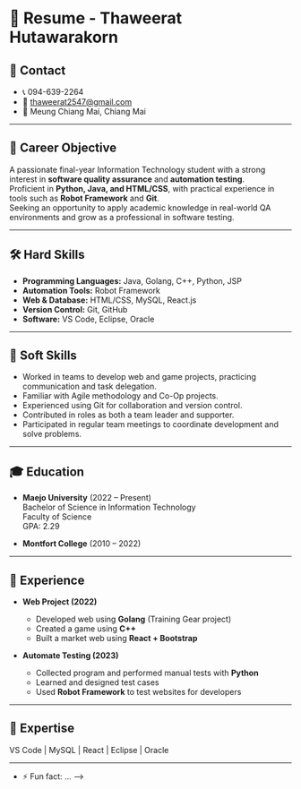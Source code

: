 # 📌 Resume - Thaweerat Hutawarakorn

## 👤 Contact
- 📞 094-639-2264  
- 📧 thaweerat2547@gmail.com  
- 📍 Meung Chiang Mai, Chiang Mai  

---

## 🎯 Career Objective
A passionate final-year Information Technology student with a strong interest in **software quality assurance** and **automation testing**.  
Proficient in **Python, Java, and HTML/CSS**, with practical experience in tools such as **Robot Framework** and **Git**.  
Seeking an opportunity to apply academic knowledge in real-world QA environments and grow as a professional in software testing.  

---

## 🛠 Hard Skills
- **Programming Languages:** Java, Golang, C++, Python, JSP  
- **Automation Tools:** Robot Framework  
- **Web & Database:** HTML/CSS, MySQL, React.js  
- **Version Control:** Git, GitHub  
- **Software:** VS Code, Eclipse, Oracle  

---

## 🤝 Soft Skills
- Worked in teams to develop web and game projects, practicing communication and task delegation.  
- Familiar with Agile methodology and Co-Op projects.  
- Experienced using Git for collaboration and version control.  
- Contributed in roles as both a team leader and supporter.  
- Participated in regular team meetings to coordinate development and solve problems.  

---

## 🎓 Education
- **Maejo University** (2022 – Present)  
  Bachelor of Science in Information Technology  
  Faculty of Science  
  GPA: 2.29  

- **Montfort College** (2010 – 2022)  

---

## 💼 Experience
- **Web Project (2022)**  
  - Developed web using **Golang** (Training Gear project)  
  - Created a game using **C++**  
  - Built a market web using **React + Bootstrap**  

- **Automate Testing (2023)**  
  - Collected program and performed manual tests with **Python**  
  - Learned and designed test cases  
  - Used **Robot Framework** to test websites for developers  

---

## 🔧 Expertise
VS Code | MySQL | React | Eclipse | Oracle  

---

- ⚡ Fun fact: ...
-->
